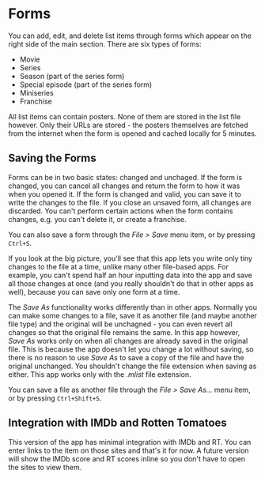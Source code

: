 # Forms

You can add, edit, and delete list items through forms which appear on the right side of the main section. There are six types of forms:

* Movie
* Series
* Season \(part of the series form\)
* Special episode \(part of the series form\)
* Miniseries
* Franchise

All list items can contain posters. None of them are stored in the list file however. Only their URLs are stored - the posters themselves are fetched from the internet when the form is opened and cached locally for 5 minutes.

## Saving the Forms

Forms can be in two basic states: changed and unchaged. If the form is changed, you can cancel all changes and return the form to how it was when you opened it. If the form is changed and valid, you can save it to write the changes to the file. If you close an unsaved form, all changes are discarded. You can't perform certain actions when the form contains changes, e.g. you can't delete it, or create a franchise.

You can also save a form through the _File &gt; Save_ menu item, or by pressing `Ctrl+S`.

If you look at the big picture, you'll see that this app lets you write only tiny changes to the file at a time, unlike many other file-based apps. For example, you can't spend half an hour inputting data into the app and save all those changes at once \(and you really shouldn't do that in other apps as well\), because you can save only one form at a time.

The _Save As_ functionality works differently than in other apps. Normally you can make some changes to a file, save it as another file \(and maybe another file type\) and the original will be unchagned - you can even revert all changes so that the original file remains the same. In this app however, _Save As_ works only on when all changes are already saved in the original file. This is because the app doesn't let you change a lot without saving, so there is no reason to use _Save As_ to save a copy of the file and have the original unchanged. You shouldn't change the file extension when saving as either. This app works only with the _.mlist_ file extension.

You can save a file as another file through the _File &gt; Save As..._ menu item, or by pressing `Ctrl+Shift+S`.

## Integration with IMDb and Rotten Tomatoes

This version of the app has minimal integration with IMDb and RT. You can enter links to the item on those sites and that's it for now. A future version will show the IMDb score and RT scores inline so you don't have to open the sites to view them.


